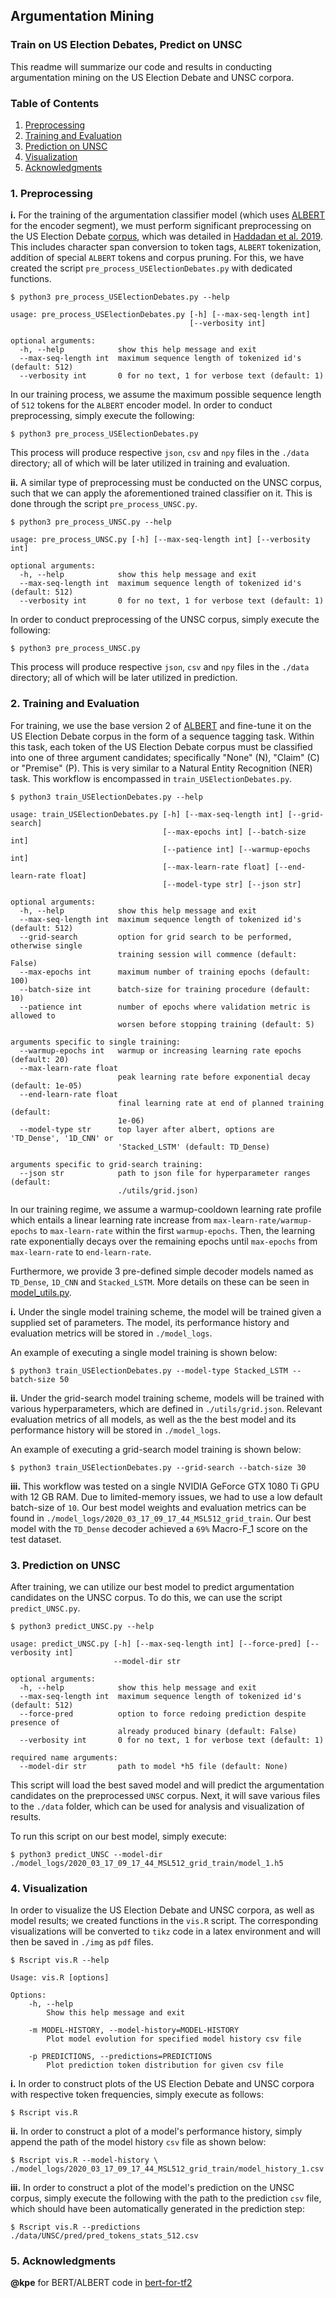 ## Argumentation Mining

### Train on US Election Debates, Predict on UNSC

This readme will summarize our code and results in conducting argumentation mining on the US Election Debate and UNSC corpora.

### Table of Contents

1. [Preprocessing](#1-Preprocessing)
2. [Training and Evaluation](#2-Training-and-Evaluation)
3. [Prediction on UNSC](#3-Prediction-on-UNSC)
4. [Visualization](#4-Visualization)
5. [Acknowledgments](#5-Acknowledgments)

### 1. Preprocessing

**i.** For the training of the argumentation classifier model (which uses [ALBERT](https://github.com/google-research/ALBERT) for the encoder segment), we must perform significant preprocessing on the US Election Debate [corpus](https://github.com/ElecDeb60To16/Dataset), which was detailed in [Haddadan et al. 2019](https://www.aclweb.org/anthology/P19-1463/). This includes character span conversion to token tags, `ALBERT` tokenization, addition of special `ALBERT` tokens and corpus pruning. For this, we have created the script `pre_process_USElectionDebates.py` with dedicated functions.

```
$ python3 pre_process_USElectionDebates.py --help

usage: pre_process_USElectionDebates.py [-h] [--max-seq-length int]
                                        [--verbosity int]

optional arguments:
  -h, --help            show this help message and exit
  --max-seq-length int  maximum sequence length of tokenized id's (default: 512)
  --verbosity int       0 for no text, 1 for verbose text (default: 1)
```

In our training process, we assume the maximum possible sequence length of `512` tokens for the `ALBERT` encoder model. In order to conduct preprocessing, simply execute the following:

```shell
$ python3 pre_process_USElectionDebates.py
```

This process will produce respective `json`, `csv` and `npy` files in the `./data` directory; all of which will be later utilized in training and evaluation.

**ii.** A similar type of preprocessing must be conducted on the UNSC corpus, such that we can apply the aforementioned trained classifier on it. This is done through the script `pre_process_UNSC.py`.

```
$ python3 pre_process_UNSC.py --help

usage: pre_process_UNSC.py [-h] [--max-seq-length int] [--verbosity int]

optional arguments:
  -h, --help            show this help message and exit
  --max-seq-length int  maximum sequence length of tokenized id's (default: 512)
  --verbosity int       0 for no text, 1 for verbose text (default: 1)
```

In order to conduct preprocessing of the UNSC corpus, simply execute the following:

```shell
$ python3 pre_process_UNSC.py
```

This process will produce respective `json`, `csv` and `npy` files in the `./data` directory; all of which will be later utilized in prediction.

### 2. Training and Evaluation

For training, we use the base version 2 of [ALBERT](https://github.com/google-research/ALBERT) and fine-tune it on the US Election Debate corpus in the form of a sequence tagging task. Within this task, each token of the US Election Debate corpus must be classified into one of three argument candidates; specifically "None" (N), "Claim" (C) or "Premise" (P). This is very similar to a Natural Entity Recognition (NER) task. This workflow is encompassed in `train_USElectionDebates.py`.

```
$ python3 train_USElectionDebates.py --help

usage: train_USElectionDebates.py [-h] [--max-seq-length int] [--grid-search]
                                  [--max-epochs int] [--batch-size int]
                                  [--patience int] [--warmup-epochs int]
                                  [--max-learn-rate float] [--end-learn-rate float]
                                  [--model-type str] [--json str]

optional arguments:
  -h, --help            show this help message and exit
  --max-seq-length int  maximum sequence length of tokenized id's (default: 512)
  --grid-search         option for grid search to be performed, otherwise single
                        training session will commence (default: False)
  --max-epochs int      maximum number of training epochs (default: 100)
  --batch-size int      batch-size for training procedure (default: 10)
  --patience int        number of epochs where validation metric is allowed to
                        worsen before stopping training (default: 5)

arguments specific to single training:
  --warmup-epochs int   warmup or increasing learning rate epochs (default: 20)
  --max-learn-rate float
                        peak learning rate before exponential decay (default: 1e-05)
  --end-learn-rate float
                        final learning rate at end of planned training (default:
                        1e-06)
  --model-type str      top layer after albert, options are 'TD_Dense', '1D_CNN' or
                        'Stacked_LSTM' (default: TD_Dense)

arguments specific to grid-search training:
  --json str            path to json file for hyperparameter ranges (default:
                        ./utils/grid.json)
```

In our training regime, we assume a warmup-cooldown learning rate profile which entails a linear learning rate increase from `max-learn-rate/warmup-epochs` to `max-learn-rate` within the first `warmup-epochs`. Then, the learning rate exponentially decays over the remaining epochs until `max-epochs` from `max-learn-rate` to `end-learn-rate`.

Furthermore, we provide 3 pre-defined simple decoder models named as `TD_Dense`, `1D_CNN` and `Stacked_LSTM`. More details on these can be seen in [model_utils.py](./utils/model_utils.py).

**i.** Under the single model training scheme, the model will be trained given a supplied set of parameters. The model, its performance history and evaluation metrics will be stored in `./model_logs`.

An example of executing a single model training is shown below:

```shell
$ python3 train_USElectionDebates.py --model-type Stacked_LSTM --batch-size 50
```

**ii.** Under the grid-search model training scheme, models will be trained with various hyperparameters, which are defined in `./utils/grid.json`. Relevant evaluation metrics of all models, as well as the the best model and its performance history will be stored in `./model_logs`.

An example of executing a grid-search model training is shown below:

```shell
$ python3 train_USElectionDebates.py --grid-search --batch-size 30
```

**iii.** This workflow was tested on a single NVIDIA GeForce GTX 1080 Ti GPU with 12 GB RAM. Due to limited-memory issues, we had to use a low default batch-size of `10`. Our best model weights and evaluation metrics can be found in `./model_logs/2020_03_17_09_17_44_MSL512_grid_train`. Our best model with the `TD_Dense` decoder achieved a `69%` Macro-F\_1 score on the test dataset.

### 3. Prediction on UNSC

After training, we can utilize our best model to predict argumentation candidates on the UNSC corpus. To do this, we can use the script `predict_UNSC.py`.

```
$ python3 predict_UNSC.py --help

usage: predict_UNSC.py [-h] [--max-seq-length int] [--force-pred] [--verbosity int]
                       --model-dir str

optional arguments:
  -h, --help            show this help message and exit
  --max-seq-length int  maximum sequence length of tokenized id's (default: 512)
  --force-pred          option to force redoing prediction despite presence of
                        already produced binary (default: False)
  --verbosity int       0 for no text, 1 for verbose text (default: 1)

required name arguments:
  --model-dir str       path to model *h5 file (default: None)
```

This script will load the best saved model and will predict the argumentation candidates on the preprocessed `UNSC` corpus. Next, it will save various files to the `./data` folder, which can be used for analysis and visualization of results.

To run this script on our best model, simply execute:

```shell
$ python3 predict_UNSC --model-dir ./model_logs/2020_03_17_09_17_44_MSL512_grid_train/model_1.h5
```

### 4. Visualization

In order to visualize the US Election Debate and UNSC corpora, as well as model results; we created functions in the `vis.R` script. The corresponding visualizations will be converted to `tikz` code in a latex environment and will then be saved in `./img` as `pdf` files.

```
$ Rscript vis.R --help

Usage: vis.R [options]

Options:
	-h, --help
		Show this help message and exit

	-m MODEL-HISTORY, --model-history=MODEL-HISTORY
		Plot model evolution for specified model history csv file

	-p PREDICTIONS, --predictions=PREDICTIONS
		Plot prediction token distribution for given csv file
```

**i.** In order to construct plots of the US Election Debate and UNSC corpora with respective token frequencies, simply execute as follows:

```shell
$ Rscript vis.R
```

**ii.** In order to construct a plot of a model's performance history, simply append the path of the model history `csv` file as shown below:

```shell
$ Rscript vis.R --model-history \
./model_logs/2020_03_17_09_17_44_MSL512_grid_train/model_history_1.csv
```

**iii.** In order to construct a plot of the model's prediction on the UNSC corpus, simply execute the following with the path to the prediction `csv` file, which should have been automatically generated in the prediction step:

```shell
$ Rscript vis.R --predictions ./data/UNSC/pred/pred_tokens_stats_512.csv
```

### 5. Acknowledgments

**@kpe** for BERT/ALBERT code in [bert-for-tf2](https://github.com/kpe/bert-for-tf2)
